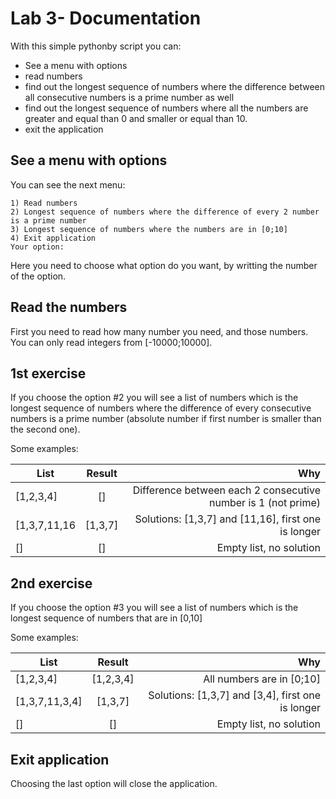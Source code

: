 # Lab 3- Documentation

With this simple pythonby script you can:

 * See a menu with options
 * read numbers
 * find out the longest sequence of numbers where the difference between all consecutive numbers is a prime number as well
 * find out the longest sequence of numbers where all the numbers are greater and equal than 0 and smaller or equal than 10.
 * exit the application


## See a menu with options
You can see the next menu:
```
1) Read numbers
2) Longest sequence of numbers where the difference of every 2 number is a prime number
3) Longest sequence of numbers where the numbers are in [0;10]
4) Exit application
Your option: 
```

Here you need to choose what option do you want, by writting the number of the option.

## Read the numbers
First you need to read how many number you need, and those numbers.
You can only read integers from [-10000;10000].

## 1st exercise
If you choose the option #2 you will see a list of numbers which is the longest sequence of numbers where the difference of every consecutive numbers is a prime number (absolute number if first number is smaller than the second one).

Some examples:

| List          | Result           | Why  |
| ------------- |:-------------:| -----:|
| [1,2,3,4]      | [] | Difference between each 2 consecutive number is 1 (not prime)|
| [1,3,7,11,16    | [1,3,7]      |  Solutions: [1,3,7] and [11,16], first one is longer |
| [] | []      |    Empty list, no solution |

## 2nd exercise
If you choose the option #3 you will see a list of numbers which is the longest sequence of numbers that are in [0,10]

Some examples:

| List          | Result           | Why  |
| ------------- |:-------------:| -----:|
| [1,2,3,4]      | [1,2,3,4] | All numbers are in [0;10]|
| [1,3,7,11,3,4]    | [1,3,7]      |  Solutions: [1,3,7] and [3,4], first one is longer |
| [] | []      |    Empty list, no solution |

## Exit application
Choosing the last option will close the application.



